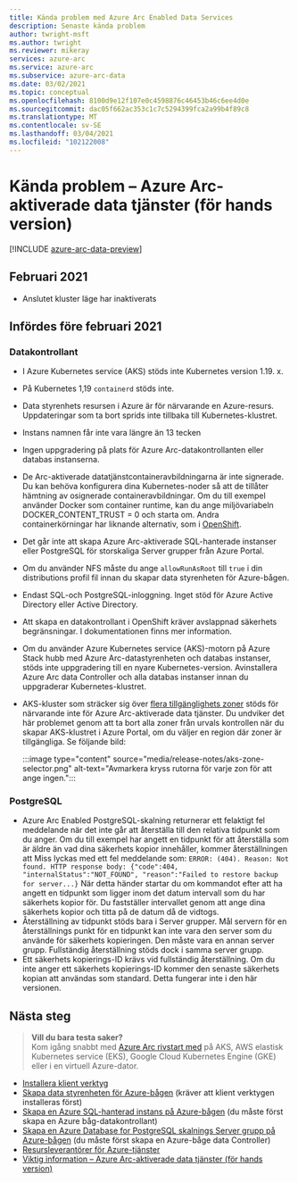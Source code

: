 ```yaml
---
title: Kända problem med Azure Arc Enabled Data Services
description: Senaste kända problem
author: twright-msft
ms.author: twright
ms.reviewer: mikeray
services: azure-arc
ms.service: azure-arc
ms.subservice: azure-arc-data
ms.date: 03/02/2021
ms.topic: conceptual
ms.openlocfilehash: 8100d9e12f107e0c4598876c46453b46c6ee4d0e
ms.sourcegitcommit: dac05f662ac353c1c7c5294399fca2a99b4f89c8
ms.translationtype: MT
ms.contentlocale: sv-SE
ms.lasthandoff: 03/04/2021
ms.locfileid: "102122008"
---
```

# <a name="known-issues---azure-arc-enabled-data-services-preview"></a>Kända problem – Azure Arc-aktiverade data tjänster (för hands version)

[!INCLUDE [azure-arc-data-preview](../../../includes/azure-arc-data-preview.md)]

## <a name="february-2021"></a>Februari 2021

- Anslutet kluster läge har inaktiverats

## <a name="introduced-prior-to-february-2021"></a>Infördes före februari 2021

### <a name="data-controller"></a>Datakontrollant

- I Azure Kubernetes service (AKS) stöds inte Kubernetes version 1.19. x.
- På Kubernetes 1,19 `containerd` stöds inte.
- Data styrenhets resursen i Azure är för närvarande en Azure-resurs. Uppdateringar som ta bort sprids inte tillbaka till Kubernetes-klustret.
- Instans namnen får inte vara längre än 13 tecken
- Ingen uppgradering på plats för Azure Arc-datakontrollanten eller databas instanserna.
- De Arc-aktiverade datatjänstcontaineravbildningarna är inte signerade.  Du kan behöva konfigurera dina Kubernetes-noder så att de tillåter hämtning av osignerade containeravbildningar.  Om du till exempel använder Docker som container runtime, kan du ange miljövariabeln DOCKER_CONTENT_TRUST = 0 och starta om.  Andra containerkörningar har liknande alternativ, som i [OpenShift](https://docs.openshift.com/container-platform/4.5/openshift_images/image-configuration.html#images-configuration-file_image-configuration).
- Det går inte att skapa Azure Arc-aktiverade SQL-hanterade instanser eller PostgreSQL för storskaliga Server grupper från Azure Portal.
- Om du använder NFS måste du ange `allowRunAsRoot` till `true` i din distributions profil fil innan du skapar data styrenheten för Azure-bågen.
- Endast SQL-och PostgreSQL-inloggning.  Inget stöd för Azure Active Directory eller Active Directory.
- Att skapa en datakontrollant i OpenShift kräver avslappnad säkerhets begränsningar.  I dokumentationen finns mer information.
- Om du använder Azure Kubernetes service (AKS)-motorn på Azure Stack hubb med Azure Arc-datastyrenheten och databas instanser, stöds inte uppgradering till en nyare Kubernetes-version. Avinstallera Azure Arc data Controller och alla databas instanser innan du uppgraderar Kubernetes-klustret.
- AKS-kluster som sträcker sig över [flera tillgänglighets zoner](../../aks/availability-zones.md) stöds för närvarande inte för Azure Arc-aktiverade data tjänster. Du undviker det här problemet genom att ta bort alla zoner från urvals kontrollen när du skapar AKS-klustret i Azure Portal, om du väljer en region där zoner är tillgängliga. Se följande bild:

   :::image type="content" source="media/release-notes/aks-zone-selector.png" alt-text="Avmarkera kryss rutorna för varje zon för att ange ingen.":::

### <a name="postgresql"></a>PostgreSQL

- Azure Arc Enabled PostgreSQL-skalning returnerar ett felaktigt fel meddelande när det inte går att återställa till den relativa tidpunkt som du anger. Om du till exempel har angett en tidpunkt för att återställa som är äldre än vad dina säkerhets kopior innehåller, kommer återställningen att Miss lyckas med ett fel meddelande som: `ERROR: (404). Reason: Not found. HTTP response body: {"code":404, "internalStatus":"NOT_FOUND", "reason":"Failed to restore backup for server...}`
När detta händer startar du om kommandot efter att ha angett en tidpunkt som ligger inom det datum intervall som du har säkerhets kopior för. Du fastställer intervallet genom att ange dina säkerhets kopior och titta på de datum då de vidtogs.
- Återställning av tidpunkt stöds bara i Server grupper. Mål servern för en återställnings punkt för en tidpunkt kan inte vara den server som du använde för säkerhets kopieringen. Den måste vara en annan server grupp. Fullständig återställning stöds dock i samma server grupp.
- Ett säkerhets kopierings-ID krävs vid fullständig återställning. Om du inte anger ett säkerhets kopierings-ID kommer den senaste säkerhets kopian att användas som standard. Detta fungerar inte i den här versionen.

## <a name="next-steps"></a>Nästa steg

> **Vill du bara testa saker?**  
> Kom igång snabbt med [Azure Arc rivstart med](https://azurearcjumpstart.io/azure_arc_jumpstart/azure_arc_data/) på AKS, AWS elastisk Kubernetes service (EKS), Google Cloud Kubernetes Engine (GKE) eller i en virtuell Azure-dator.

- [Installera klient verktyg](install-client-tools.md)
- [Skapa data styrenheten för Azure-bågen](create-data-controller.md) (kräver att klient verktygen installeras först)
- [Skapa en Azure SQL-hanterad instans på Azure-bågen](create-sql-managed-instance.md) (du måste först skapa en Azure båg-datakontrollant)
- [Skapa en Azure Database for PostgreSQL skalnings Server grupp på Azure-bågen](create-postgresql-hyperscale-server-group.md) (du måste först skapa en Azure-båge data Controller)
- [Resursleverantörer för Azure-tjänster](../../azure-resource-manager/management/azure-services-resource-providers.md)
- [Viktig information – Azure Arc-aktiverade data tjänster (för hands version)](release-notes.md)
